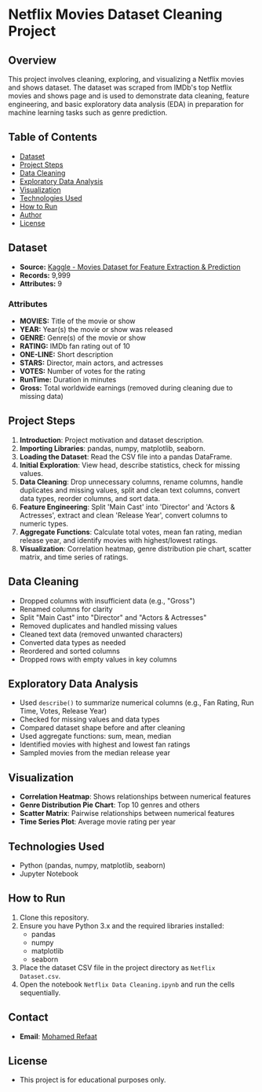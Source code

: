 # Netflix Movies Dataset Cleaning Project

## Overview
This project involves cleaning, exploring, and visualizing a Netflix movies and shows dataset. The dataset was scraped from IMDb's top Netflix movies and shows page and is used to demonstrate data cleaning, feature engineering, and basic exploratory data analysis (EDA) in preparation for machine learning tasks such as genre prediction.

## Table of Contents
- [Dataset](#dataset)
- [Project Steps](#project-steps)
- [Data Cleaning](#data-cleaning)
- [Exploratory Data Analysis](#exploratory-data-analysis)
- [Visualization](#visualization)
- [Technologies Used](#technologies-used)
- [How to Run](#how-to-run)
- [Author](#author)
- [License](#license)

## Dataset
- **Source:** [Kaggle - Movies Dataset for Feature Extraction & Prediction](https://www.kaggle.com/datasets/bharatnatrayn/movies-dataset-for-feature-extracion-prediction?resource=download)
- **Records:** 9,999
- **Attributes:** 9

### Attributes
- **MOVIES:** Title of the movie or show
- **YEAR:** Year(s) the movie or show was released
- **GENRE:** Genre(s) of the movie or show
- **RATING:** IMDb fan rating out of 10
- **ONE-LINE:** Short description
- **STARS:** Director, main actors, and actresses
- **VOTES:** Number of votes for the rating
- **RunTime:** Duration in minutes
- **Gross:** Total worldwide earnings (removed during cleaning due to missing data)

## Project Steps
1. **Introduction**: Project motivation and dataset description.
2. **Importing Libraries**: pandas, numpy, matplotlib, seaborn.
3. **Loading the Dataset**: Read the CSV file into a pandas DataFrame.
4. **Initial Exploration**: View head, describe statistics, check for missing values.
5. **Data Cleaning**: Drop unnecessary columns, rename columns, handle duplicates and missing values, split and clean text columns, convert data types, reorder columns, and sort data.
6. **Feature Engineering**: Split 'Main Cast' into 'Director' and 'Actors & Actresses', extract and clean 'Release Year', convert columns to numeric types.
7. **Aggregate Functions**: Calculate total votes, mean fan rating, median release year, and identify movies with highest/lowest ratings.
8. **Visualization**: Correlation heatmap, genre distribution pie chart, scatter matrix, and time series of ratings.

## Data Cleaning
- Dropped columns with insufficient data (e.g., "Gross")
- Renamed columns for clarity
- Split "Main Cast" into "Director" and "Actors & Actresses"
- Removed duplicates and handled missing values
- Cleaned text data (removed unwanted characters)
- Converted data types as needed
- Reordered and sorted columns
- Dropped rows with empty values in key columns

## Exploratory Data Analysis
- Used `describe()` to summarize numerical columns (e.g., Fan Rating, Run Time, Votes, Release Year)
- Checked for missing values and data types
- Compared dataset shape before and after cleaning
- Used aggregate functions: sum, mean, median
- Identified movies with highest and lowest fan ratings
- Sampled movies from the median release year

## Visualization
- **Correlation Heatmap**: Shows relationships between numerical features
- **Genre Distribution Pie Chart**: Top 10 genres and others
- **Scatter Matrix**: Pairwise relationships between numerical features
- **Time Series Plot**: Average movie rating per year

## Technologies Used
- Python (pandas, numpy, matplotlib, seaborn)
- Jupyter Notebook

## How to Run
1. Clone this repository.
2. Ensure you have Python 3.x and the required libraries installed:
   - pandas
   - numpy
   - matplotlib
   - seaborn
3. Place the dataset CSV file in the project directory as `Netflix Dataset.csv`.
4. Open the notebook `Netflix Data Cleaning.ipynb` and run the cells sequentially.

## Contact
- **Email**: [Mohamed Refaat](mailto:morefaat356@gmail.com)

## License
- This project is for educational purposes only.
